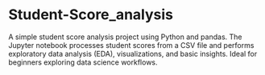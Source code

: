 # Student-Score_analysis
A simple student score analysis project using Python and pandas. The Jupyter notebook processes student scores from a CSV file and performs exploratory data analysis (EDA), visualizations, and basic insights. Ideal for beginners exploring data science workflows.
